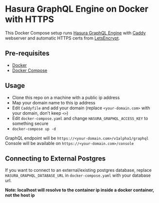 # Hasura GraphQL Engine on Docker with HTTPS

This Docker Compose setup runs [Hasura GraphQL Engine](https://github.com/hasura/graphql-engine) with [Caddy](https://caddyserver.com) webserver and automatic HTTPS certs from [LetsEncrypt](https://letsencrypt.org/).

## Pre-requisites

- [Docker](https://docs.docker.com/install/)
- [Docker Compose](https://docs.docker.com/compose/install/)

## Usage

- Clone this repo on a machine with a public ip address
- Map your domain name to this ip address
- Edit `Caddyfile` and add your domain (replace `<your-domain.com>` with your domain, don't keep `<>`)
- Edit `docker-compose.yaml` and change `HASURA_GRAPHQL_ACCESS_KEY` to something secure
- `docker-compose up -d`

GraphQL endpoint will be `https://<your-domain.com>/v1alpha1/graphql`
Console will be available on `https://<your-domain.com>/console`

## Connecting to External Postgres

If you want to connect to an external/existing postgres database, replace `HASURA_GRAPHQL_DATABASE_URL` in `docker-compose.yaml` with your database url. 

**Note: localhost will resolve to the container ip inside a docker container, not the host ip**


